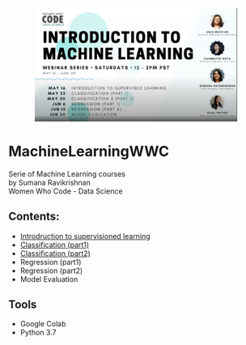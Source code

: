<p align="center">
<img src = "images/MachineLearningWWC.png" width=400>  <br/> 
<p>

# MachineLearningWWC
Serie of Machine Learning courses <BR/> 
by Sumana Ravikrishnan<BR/>
Women Who Code - Data Science<BR/> 

## Contents:
- [Introdruction to supervisioned learning](https://www.youtube.com/watch?v=HanI00s8NLQ&feature=youtu.be)
- [Classification (part1)](https://www.youtube.com/watch?v=DXG07IJLnf0&feature=youtu.be)
- [Classification (part2)](https://www.youtube.com/watch?v=SpaWs71yFZ4&list=PLVcEZG2JPVhfK8MnBqcxAzwMIfpH0XpX9&index=7&t=0s)
- Regression (part1)
- Regression (part2)
- Model Evaluation

## Tools
- Google Colab
- Python 3.7
